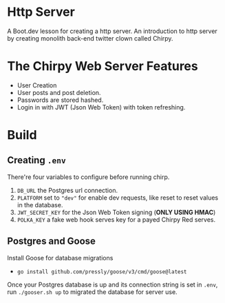 # Http Server

A Boot.dev lesson for creating a http server. An introduction to http server by creating monolith back-end twitter clown called Chirpy.

# The Chirpy Web Server Features

- User Creation
- User posts and post deletion. 
- Passwords are stored hashed.
- Login in with JWT (Json Web Token) with token refreshing.


# Build

## Creating `.env`

There're four variables to configure before running chirp.

1. `DB_URL` the Postgres url connection.
1. `PLATFORM` set to `"dev"` for enable dev requests, like reset to reset values in the database.
1. `JWT_SECRET_KEY` for the Json Web Token signing (**ONLY USING HMAC**)
1. `POLKA_KEY` a fake web hook serves key for a payed Chirpy Red serves.

## Postgres and Goose

Install Goose for database migrations 

- `go install github.com/pressly/goose/v3/cmd/goose@latest`

Once your Postgres database is up and its connection string is set in `.env`, run `./gooser.sh up` to migrated the database for server use.


